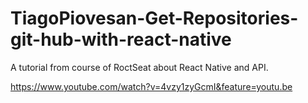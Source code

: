 # TiagoPiovesan-Get-Repositories-git-hub-with-react-native
A tutorial from course of RoctSeat about React Native and API.

https://www.youtube.com/watch?v=4vzy1zyGcmI&feature=youtu.be
